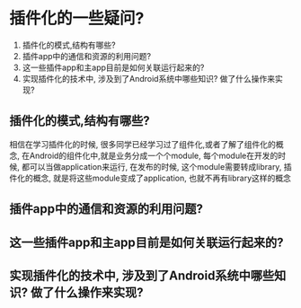 # 插件化的一些疑问?

1. 插件化的模式,结构有哪些?
2. 插件app中的通信和资源的利用问题?
3. 这一些插件app和主app目前是如何关联运行起来的?
4. 实现插件化的技术中, 涉及到了Android系统中哪些知识? 做了什么操作来实现?



 ## 插件化的模式,结构有哪些?
   相信在学习插件化的时候, 很多同学已经学习过了组件化,或者了解了组件化的概念, 在Android的组件化中,就是业务分成一个个module, 每个module在开发的时候, 都可以当做application来运行, 在发布的时候, 这个module需要转成library, 插件化的概念, 就是将这些module变成了application, 也就不再有library这样的概念 




## 插件app中的通信和资源的利用问题?
## 这一些插件app和主app目前是如何关联运行起来的?
## 实现插件化的技术中, 涉及到了Android系统中哪些知识? 做了什么操作来实现?


